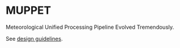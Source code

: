 # MUPPET

Meteorological Unified Processing Pipeline Evolved Tremendously.

See [design guidelines](design.md).
